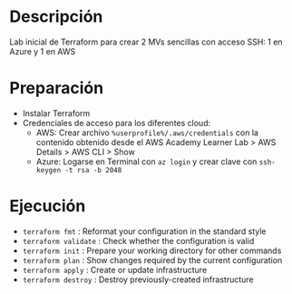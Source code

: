 # Descripción
Lab inicial de Terraform para crear 2 MVs sencillas con acceso SSH: 1 en Azure y 1 en AWS 

# Preparación
- Instalar Terraform
- Credenciales de acceso para los diferentes cloud:
  - AWS: Crear archivo `%userprofile%/.aws/credentials` con la contenido obtenido desde el AWS Academy Learner Lab > AWS Details > AWS CLI > Show
  - Azure: Logarse en Terminal con `az login` y crear clave con `ssh-keygen -t rsa -b 2048`

# Ejecución
- `terraform fmt` : Reformat your configuration in the standard style
- `terraform validate` : Check whether the configuration is valid
- `terraform init` : Prepare your working directory for other commands
- `terraform plan` : Show changes required by the current configuration
- `terraform apply` : Create or update infrastructure
- `terraform destroy` : Destroy previously-created infrastructure